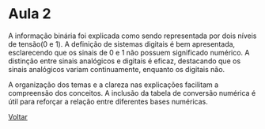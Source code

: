 # Aula 2

A informação binária foi explicada como sendo representada por dois níveis de tensão(0 e 1). A definição de sistemas digitais é bem apresentada, esclarecendo que os sinais de 0 e 1 não possuem significado numérico. A distinção entre sinais analógicos e digitais é eficaz, destacando que os sinais analógicos variam continuamente, enquanto os digitais não.


A organização dos temas e a clareza nas explicações facilitam a compreensão dos conceitos. A inclusão da tabela de conversão numérica é útil para reforçar a relação entre diferentes bases numéricas. 

      
[Voltar](../readme.md)
